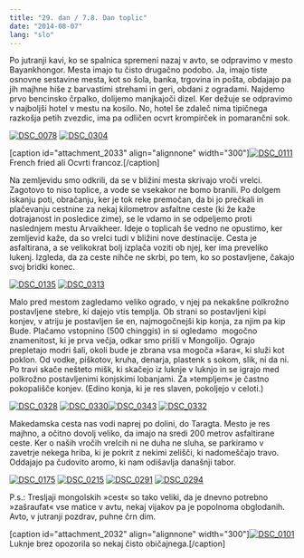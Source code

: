 ```yaml
---
title: "29. dan / 7.8. Dan toplic"
date: "2014-08-07"
lang: "slo"
---
```


Po jutranji kavi, ko se spalnica spremeni nazaj v avto, se odpravimo v mesto Bayankhongor. Mesta imajo tu čisto drugačno podobo. Ja, imajo tiste osnovne sestavine mesta, kot so šola, banka, trgovina in pošta, obdajajo pa jih majhne hiše z barvastimi strehami in geri, obdani z ogradami. Najdemo prvo bencinsko črpalko, dolijemo manjkajoči dizel. Ker dežuje se odpravimo v najboljši hotel v mestu na kosilo. No, hotel še zdaleč nima tipičnega razkošja petih zvezdic, ima pa odličen ocvrt krompirček in pomarančni sok.

[![DSC_0078](images/DSC_00782-300x200.jpg)](http://gremovmongolijo.com/wp-content/uploads/2014/08/DSC_00782.jpg) [![DSC_0304](images/DSC_0304-300x200.jpg)](http://gremovmongolijo.com/wp-content/uploads/2014/08/DSC_0304.jpg)

\[caption id="attachment\_2033" align="alignnone" width="300"\][![DSC_0111](images/DSC_0111-300x200.jpg)](http://gremovmongolijo.com/wp-content/uploads/2014/08/DSC_0111.jpg) French fried ali Ocvrti francoz.\[/caption\]

Na zemljevidu smo odkrili, da se v bližini mesta skrivajo vroči vrelci. Zagotovo to niso toplice, a vode se vsekakor ne bomo branili. Po dolgem iskanju poti, obračanju, ker je tok reke premočan, da bi jo prečkali in plačevanju cestnine za nekaj kilometrov asfaltne ceste (ki že kaže dotrajanost in posledice zime), se le vdamo in se odpeljemo proti naslednjem mestu Arvaikheer. Ideje o toplicah še vedno ne opustimo, ker zemljevid kaže, da so vrelci tudi v bližini nove destinacije. Cesta je asfaltirana, a se velikokrat bolj izplača voziti ob njej, ker ima preveliko lukenj. Izgleda, da za ceste nihče ne skrbi, po tem, ko so postavljene, čakajo svoj bridki konec.

[![DSC_0135](images/DSC_0135-300x200.jpg)](http://gremovmongolijo.com/wp-content/uploads/2014/08/DSC_0135.jpg) [![DSC_0313](images/DSC_0313-300x200.jpg)](http://gremovmongolijo.com/wp-content/uploads/2014/08/DSC_0313.jpg)

Malo pred mestom zagledamo veliko ogrado, v njej pa nekakšne polkrožno postavljene stebre, ki dajejo vtis templja. Ob strani so postavljeni kipi konjev, v atriju je postavljen še en, najmogočnejši kip konja, za njim pa kip Bude. Plačamo vstopnino (500 chinggis) in si ogledamo  mogočno znamenitost, ki je prva večja, odkar smo prišli v Mongolijo. Ograjo prepletajo modri šali, okoli bude je zbrana vsa mogoča »šara«, ki služi kot poklon. Od vodke, piškotov, kruha, denarja, plastenk s sokom, slik, ni da ni. Po travi skače nešteto mišk, ki skačejo iz luknje v luknjo in se igrajo med polkrožno postavljenimi konjskimi lobanjami. Za »templjem« je častno pokopališče konjev. (Edino konja, ki je res slaven, pokoljejo v celoti.)

[![DSC_0328](images/DSC_0328-300x203.jpg)](http://gremovmongolijo.com/wp-content/uploads/2014/08/DSC_0328.jpg) [![DSC_0330](images/DSC_0330-300x200.jpg)](http://gremovmongolijo.com/wp-content/uploads/2014/08/DSC_0330.jpg)[![DSC_0343](images/DSC_0343-300x200.jpg)](http://gremovmongolijo.com/wp-content/uploads/2014/08/DSC_0343.jpg) [![DSC_0332](images/DSC_0332-300x200.jpg)](http://gremovmongolijo.com/wp-content/uploads/2014/08/DSC_0332.jpg)

Makedamska cesta nas vodi naprej po dolini, do Taragta. Mesto je res majhno, a očitno dovolj veliko, da imajo na sredi 200 metrov asfaltirane ceste. Ker o naših vročih vrelcih ni ne duha ne sluha, se parkiramo v zavetrje nekega hriba, ki je pokrit z nekimi zelišči, ki nadomeščajo travo. Oddajajo pa čudovito aromo, ki nam odišavlja današnji tabor.

[![DSC_0175](images/DSC_0175-300x200.jpg)](http://gremovmongolijo.com/wp-content/uploads/2014/08/DSC_0175.jpg) [![DSC_0215](images/DSC_0215-300x200.jpg)](http://gremovmongolijo.com/wp-content/uploads/2014/08/DSC_0215.jpg) [![DSC_0291](images/DSC_0291-300x200.jpg)](http://gremovmongolijo.com/wp-content/uploads/2014/08/DSC_0291.jpg) [![DSC_0294](images/DSC_0294-300x200.jpg)](http://gremovmongolijo.com/wp-content/uploads/2014/08/DSC_0294.jpg)

P.s.: Tresljaji mongolskih »cest« so tako veliki, da je dnevno potrebno »zašraufat« vse matice v avtu, nekaj vijakov pa je popolnoma obglodanih. Avto, v jutranji pozdrav, puhne črn dim.

\[caption id="attachment\_2032" align="alignnone" width="300"\][![DSC_0101](images/DSC_0101-300x200.jpg)](http://gremovmongolijo.com/wp-content/uploads/2014/08/DSC_0101.jpg) Luknje brez opozorila so nekaj čisto običajnega.\[/caption\]
